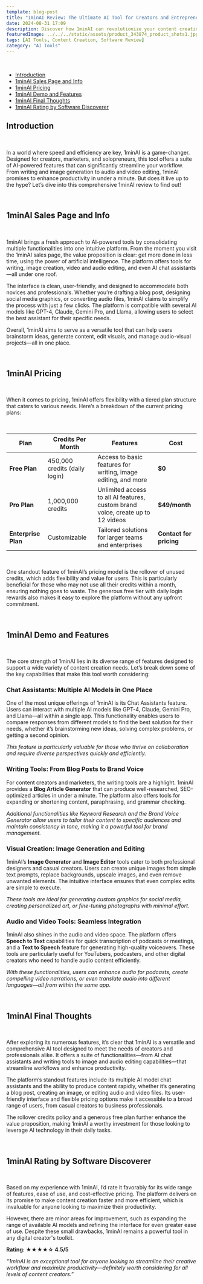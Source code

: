 ```yaml
---
template: blog-post
title: "1minAI Review: The Ultimate AI Tool for Creators and Entrepreneurs"
date: 2024-08-31 17:09
description: Discover how 1minAI can revolutionize your content creation process with its suite of AI-powered tools for writing, image editing, and audio-video enhancement.
featuredImage: ../../../static/assets/product_343874_product_shots1.jpg
tags: [AI Tools, Content Creation, Software Review]
category: "AI Tools" 
---
```



<br>

<!-- Table of Contents will be dynamically generated and inserted here -->
<div class="toc">
  <ul>
    <li>
      <a href="#introduction">Introduction</a>
    </li>
    <li>
      <a href="#1minai-sales-page-and-info">1minAI Sales Page and Info</a>
    </li>
    <li>
      <a href="#1minai-pricing">1minAI Pricing</a>
    </li>
    <li>
      <a href="#1minai-demo-and-features">1minAI Demo and Features</a>
    </li>
    <li>
      <a href="#1minai-final-thoughts">1minAI Final Thoughts</a>
    </li>
    <li>
      <a href="#1minai-rating-by-softwarediscoverer">1minAI Rating by Software Discoverer</a>
    </li>
  </ul>
</div>

<h2 id="introduction">Introduction</h2>
<br>
<p>In a world where speed and efficiency are key, 1minAI is a game-changer. Designed for creators, marketers, and solopreneurs, this tool offers a suite of AI-powered features that can significantly streamline your workflow. From writing and image generation to audio and video editing, 1minAI promises to enhance productivity in under a minute. But does it live up to the hype? Let’s dive into this comprehensive 1minAI review to find out!</p>
<br>

<h2 id="1minai-sales-page-and-info">1minAI Sales Page and Info</h2>
<br>
<p>1minAI brings a fresh approach to AI-powered tools by consolidating multiple functionalities into one intuitive platform. From the moment you visit the 1minAI sales page, the value proposition is clear: get more done in less time, using the power of artificial intelligence. The platform offers tools for writing, image creation, video and audio editing, and even AI chat assistants—all under one roof.</p>
<p>The interface is clean, user-friendly, and designed to accommodate both novices and professionals. Whether you’re drafting a blog post, designing social media graphics, or converting audio files, 1minAI claims to simplify the process with just a few clicks. The platform is compatible with several AI models like GPT-4, Claude, Gemini Pro, and Llama, allowing users to select the best assistant for their specific needs.</p>
<p>Overall, 1minAI aims to serve as a versatile tool that can help users brainstorm ideas, generate content, edit visuals, and manage audio-visual projects—all in one place.</p>
<br>

<h2 id="1minai-pricing">1minAI Pricing</h2>
<br>

<p>When it comes to pricing, 1minAI offers flexibility with a tiered plan structure that caters to various needs. Here’s a breakdown of the current pricing plans:
</p><br>


| **Plan**             | **Credits Per Month**     | **Features**                                             | **Cost**                |
|----------------------|---------------------------|-----------------------------------------------------------|--------------------------|
| **Free Plan**        | 450,000 credits (daily login) | Access to basic features for writing, image editing, and more | **$0**                   |
| **Pro Plan**         | 1,000,000 credits         | Unlimited access to all AI features, custom brand voice, create up to 12 videos | **$49/month**            |
| **Enterprise Plan**  | Customizable              | Tailored solutions for larger teams and enterprises       | **Contact for pricing**  |
<br>

<p>One standout feature of 1minAI’s pricing model is the rollover of unused credits, which adds flexibility and value for users. This is particularly beneficial for those who may not use all their credits within a month, ensuring nothing goes to waste. The generous free tier with daily login rewards also makes it easy to explore the platform without any upfront commitment.</p>
<br>

<h2 id="1minai-demo-and-features">1minAI Demo and Features</h2>
<br>
<p>The core strength of 1minAI lies in its diverse range of features designed to support a wide variety of content creation needs. Let’s break down some of the key capabilities that make this tool worth considering:</p>

<h3>Chat Assistants: Multiple AI Models in One Place</h3>
<p>One of the most unique offerings of 1minAI is its Chat Assistants feature. Users can interact with multiple AI models like GPT-4, Claude, Gemini Pro, and Llama—all within a single app. This functionality enables users to compare responses from different models to find the best solution for their needs, whether it’s brainstorming new ideas, solving complex problems, or getting a second opinion.</p>
<p><em>This feature is particularly valuable for those who thrive on collaboration and require diverse perspectives quickly and efficiently.</em></p>

<h3>Writing Tools: From Blog Posts to Brand Voice</h3>
<p>For content creators and marketers, the writing tools are a highlight. 1minAI provides a <strong>Blog Article Generator</strong> that can produce well-researched, SEO-optimized articles in under a minute. The platform also offers tools for expanding or shortening content, paraphrasing, and grammar checking.</p>
<p><em>Additional functionalities like Keyword Research and the Brand Voice Generator allow users to tailor their content to specific audiences and maintain consistency in tone, making it a powerful tool for brand management.</em></p>

<h3>Visual Creation: Image Generation and Editing</h3>
<p>1minAI’s <strong>Image Generator</strong> and <strong>Image Editor</strong> tools cater to both professional designers and casual creators. Users can create unique images from simple text prompts, replace backgrounds, upscale images, and even remove unwanted elements. The intuitive interface ensures that even complex edits are simple to execute.</p>
<p><em>These tools are ideal for generating custom graphics for social media, creating personalized art, or fine-tuning photographs with minimal effort.</em></p>

<h3>Audio and Video Tools: Seamless Integration</h3>
<p>1minAI also shines in the audio and video space. The platform offers <strong>Speech to Text</strong> capabilities for quick transcription of podcasts or meetings, and a <strong>Text to Speech</strong> feature for generating high-quality voiceovers. These tools are particularly useful for YouTubers, podcasters, and other digital creators who need to handle audio content efficiently.</p>
<p><em>With these functionalities, users can enhance audio for podcasts, create compelling video narrations, or even translate audio into different languages—all from within the same app.</em></p>
<br>

<h2 id="1minai-final-thoughts">1minAI Final Thoughts</h2>
<br>
<p>After exploring its numerous features, it’s clear that 1minAI is a versatile and comprehensive AI tool designed to meet the needs of creators and professionals alike. It offers a suite of functionalities—from AI chat assistants and writing tools to image and audio editing capabilities—that streamline workflows and enhance productivity.</p>
<p>The platform’s standout features include its multiple AI model chat assistants and the ability to produce content rapidly, whether it’s generating a blog post, creating an image, or editing audio and video files. Its user-friendly interface and flexible pricing options make it accessible to a broad range of users, from casual creators to business professionals.</p>
<p>The rollover credits policy and a generous free plan further enhance the value proposition, making 1minAI a worthy investment for those looking to leverage AI technology in their daily tasks.</p>
<br>

<h2 id="1minai-rating-by-softwarediscoverer">1minAI Rating by Software Discoverer</h2>
<br>
<p>Based on my experience with 1minAI, I’d rate it favorably for its wide range of features, ease of use, and cost-effective pricing. The platform delivers on its promise to make content creation faster and more efficient, which is invaluable for anyone looking to maximize their productivity.</p>

<p>However, there are minor areas for improvement, such as expanding the range of available AI models and refining the interface for even greater ease of use. Despite these small drawbacks, 1minAI remains a powerful tool in any digital creator's toolkit.</p>

<p><strong>Rating: ★★★★☆ 4.5/5</strong></p>



<p><em>“1minAI is an exceptional tool for anyone looking to streamline their creative workflow and maximize productivity—definitely worth considering for all levels of content creators.”</em></p>
